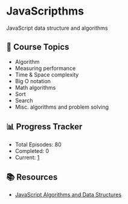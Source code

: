 # JavaScripthms
JavaScript data structure and algorithms

## 📖 Course Topics
- Algorithm
- Measuring performance
- Time & Space complexity
- Big O notation
- Math algorithms
- Sort
- Search
- Misc. algorithms and problem solving

## 📊 Progress Tracker

- Total Episodes: 80
- Completed: 0
- Current: [1](https://www.youtube.com/watch?v=coqQwbDezUA&list=PLC3y8-rFHvwjPxNAKvZpdnsr41E0fCMMP&index=1)

## 📚 Resources

- [JavaScript Algorithms and Data Structures](https://www.youtube.com/playlist?list=PLC3y8-rFHvwjPxNAKvZpdnsr41E0fCMMP)


